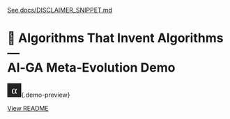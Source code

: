 [See docs/DISCLAIMER_SNIPPET.md](../DISCLAIMER_SNIPPET.md)

# 🌌 Algorithms That Invent Algorithms — <br>**AI‑GA Meta‑Evolution Demo**

![preview](../alpha_agi_insight_v1/favicon.svg){.demo-preview}

[View README](../../alpha_factory_v1/demos/aiga_meta_evolution/README.md)
